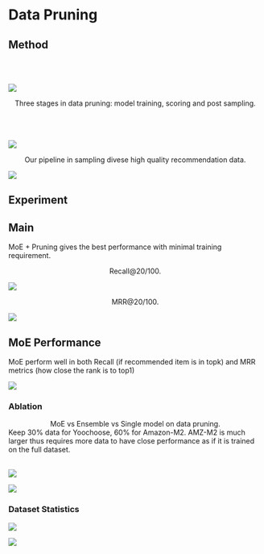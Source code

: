 # Data Pruning

## Method

<br />
<br />

![](overview.jpg)

<center>Three stages in data pruning: model training, scoring and post sampling.</center>

<br />
<br />
<br />

![](recsample_pipeline.jpg)

<center>Our pipeline in sampling divese high quality recommendation data.</center>



![](paper.jpg)

## Experiment

## Main

MoE + Pruning gives the best performance with minimal training requirement.

<center>Recall@20/100.</center>

![](main.jpg)

<center>MRR@20/100.</center>

![](main_mrr.jpg)

## MoE Performance

MoE perform well in both Recall (if recommended item is in topk) and MRR metrics (how close the rank is to top1)

![](moe_perf.jpg)

### Ablation

<center>MoE vs Ensemble vs Single model on data pruning.</center>
Keep 30% data for Yoochoose, 60% for Amazon-M2. AMZ-M2 is much larger thus requires more data to have close performance as if it is trained on the full dataset.
<br />
<br />

![](abla1.jpg)

![](abla2.jpg)

### Dataset Statistics

![](data.jpg)

![](more_data.jpg)